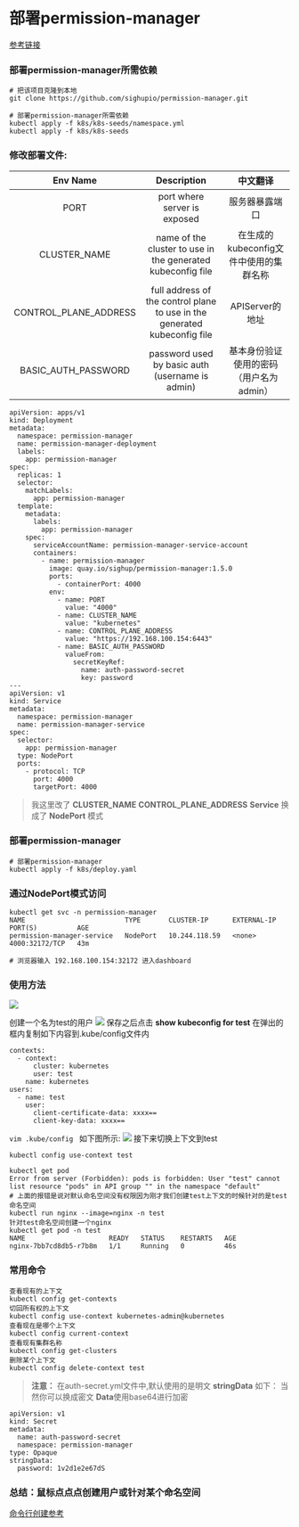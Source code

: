 # 部署permission-manager
[参考链接](https://github.com/sighupio/permission-manager)
### 部署permission-manager所需依赖
```
# 把该项目克隆到本地
git clone https://github.com/sighupio/permission-manager.git

# 部署permission-manager所需依赖
kubectl apply -f k8s/k8s-seeds/namespace.yml
kubectl apply -f k8s/k8s-seeds
```
### 修改部署文件:

|Env Name|Description|中文翻译|
|:--:|:--:|:--:|
|PORT|port where server is exposed|服务器暴露端口|
|CLUSTER_NAME|name of the cluster to use in the generated kubeconfig file|在生成的kubeconfig文件中使用的集群名称|
|CONTROL_PLANE_ADDRESS|full address of the control plane to use in the generated kubeconfig file|APIServer的地址|
|BASIC_AUTH_PASSWORD|password used by basic auth (username is admin)|基本身份验证使用的密码（用户名为admin）|

```
apiVersion: apps/v1                                         
kind: Deployment
metadata:
  namespace: permission-manager
  name: permission-manager-deployment
  labels:
    app: permission-manager
spec:
  replicas: 1
  selector:
    matchLabels:
      app: permission-manager
  template:
    metadata:
      labels:
        app: permission-manager
    spec:
      serviceAccountName: permission-manager-service-account
      containers:
        - name: permission-manager
          image: quay.io/sighup/permission-manager:1.5.0
          ports:
            - containerPort: 4000
          env:
            - name: PORT
              value: "4000"
            - name: CLUSTER_NAME
              value: "kubernetes"
            - name: CONTROL_PLANE_ADDRESS
              value: "https://192.168.100.154:6443"
            - name: BASIC_AUTH_PASSWORD
              valueFrom:
                secretKeyRef:
                  name: auth-password-secret
                  key: password
---
apiVersion: v1
kind: Service
metadata:
  namespace: permission-manager
  name: permission-manager-service
spec:
  selector:
    app: permission-manager
  type: NodePort
  ports:
    - protocol: TCP
      port: 4000
      targetPort: 4000
```
> 我这里改了 **CLUSTER_NAME** 
 **CONTROL_PLANE_ADDRESS** 
 **Service** 换成了 **NodePort** 模式

### 部署permission-manager
```
# 部署permission-manager
kubectl apply -f k8s/deploy.yaml
```
### 通过NodePort模式访问
```
kubectl get svc -n permission-manager
NAME                         TYPE       CLUSTER-IP      EXTERNAL-IP   PORT(S)          AGE
permission-manager-service   NodePort   10.244.118.59   <none>        4000:32172/TCP   43m

# 浏览器输入 192.168.100.154:32172 进入dashboard
```
### 使用方法
![](https://imgkr.cn-bj.ufileos.com/c0d7cabe-99e9-4f7f-9df0-7b8e487ea684.gif)

创建一个名为test的用户
![](https://imgkr.cn-bj.ufileos.com/53107cd5-8db7-4613-a395-1643166f73b1.png)
保存之后点击 **show kubeconfig for test**
在弹出的框内复制如下内容到.kube/config文件内
```
contexts:
  - context:
      cluster: kubernetes
      user: test
    name: kubernetes
users:
  - name: test
    user:
      client-certificate-data: xxxx==
      client-key-data: xxxx==
```
`vim .kube/config `
如下图所示:
![](https://imgkr.cn-bj.ufileos.com/2de1c402-5064-49b8-a0f2-8f8bfbf7c233.png)
接下来切换上下文到test
```
kubectl config use-context test

kubectl get pod 
Error from server (Forbidden): pods is forbidden: User "test" cannot list resource "pods" in API group "" in the namespace "default"
# 上面的报错是说对默认命名空间没有权限因为刚才我们创建test上下文的时候针对的是test命名空间
kubectl run nginx --image=nginx -n test
针对test命名空间创建一个nginx
kubectl get pod -n test
NAME                     READY   STATUS    RESTARTS   AGE
nginx-7bb7cd8db5-r7b8m   1/1     Running   0          46s
```
### 常用命令
```
查看现有的上下文
kubectl config get-contexts
切回所有权的上下文
kubectl config use-context kubernetes-admin@kubernetes
查看现在是哪个上下文
kubectl config current-context
查看现有集群名称
kubectl config get-clusters
删除某个上下文
kubectl config delete-context test
```
> **注意：** 在auth-secret.yml文件中,默认使用的是明文 **stringData** 如下：
当然你可以换成密文 **Data**使用base64进行加密
```
apiVersion: v1
kind: Secret
metadata:
  name: auth-password-secret
  namespace: permission-manager
type: Opaque
stringData:
  password: 1v2d1e2e67dS
```
### 总结：鼠标点点点创建用户或针对某个命名空间
[命令行创建参考](https://blog.k8s.fit/articles/2019/12/11/1576045930241.html)